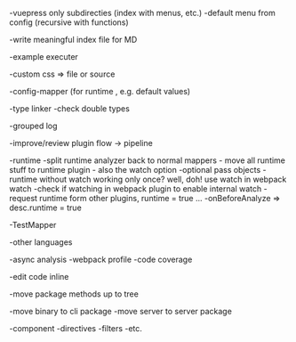 
-vuepress only subdirecties (index with menus, etc.)
-default menu from config (recursive with functions)

-write meaningful index file for MD

-example executer

-custom css => file or source

-config-mapper (for runtime , e.g. default values)

-type linker
    -check double types

-grouped log

-improve/review plugin flow -> pipeline

-runtime
    -split runtime analyzer back to normal mappers
    - move all runtime stuff to runtime plugin
    - also the watch option
    -optional pass objects
    -runtime without watch working only once? well, doh! use watch in webpack watch
    -check if watching in webpack plugin to enable internal watch
    -request runtime form other plugins, runtime = true ...
    -onBeforeAnalyze => desc.runtime = true


-TestMapper

-other languages

-async analysis
    -webpack profile
    -code coverage

-edit code inline

-move package methods up to tree

-move binary to cli package
-move server to server package

-component
    -directives
    -filters
    -etc.

